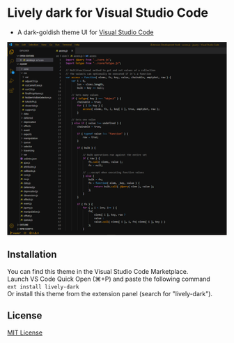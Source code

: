 # Lively dark for Visual Studio Code

- A dark-goldish theme UI for [Visual Studio Code](https://code.visualstudio.com/)

![Screenshot](icon.png)

## Installation
You can find this theme in the Visual Studio Code Marketplace. <br>
Launch VS Code Quick Open (⌘+P) and paste the following command  
`ext install lively-dark` \
Or install this theme from the extension panel (search for "lively-dark"). 

## License

[MIT License](https://github.com/ferran1/vscode-lively-dark/blob/master/LICENSE)
